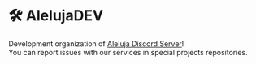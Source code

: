 # 🛠️ AlelujaDEV
Development organization of [Aleluja Discord Server](dc.aleluja.pl)!
<br>You can report issues with our services in special projects repositories.
